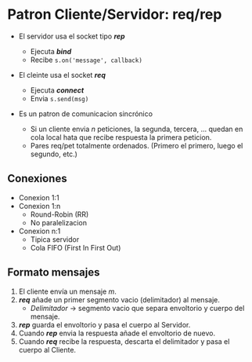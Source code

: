 # Patron Cliente/Servidor: req/rep
- El servidor usa el socket tipo **_rep_**
    - Ejecuta **_bind_**
    - Recibe `s.on('message', callback)`
- El cleinte usa el socket **_req_**
    - Ejecuta **_connect_**
    - Envia `s.send(msg)`

- Es un patron de comunicacion sincrónico
    - Si un cliente envia _n_ peticiones, la segunda, tercera, ... quedan en cola local hata que recibe respuesta la primera peticion.  
    - Pares req/pet totalmente ordenados. (Primero el primero, luego el segundo, etc.)

## Conexiones
- Conexion 1:1
- Conexion 1:n
    - Round-Robin (RR)
    - No paralelizacion
- Conexion n:1
    - Tipica servidor
    - Cola FIFO (First In First Out)

## Formato mensajes
1. El cliente envía un mensaje _m_.
2. **_req_** añade un primer segmento vacio (delimitador) al mensaje.
    - _Delimitador_ -> segmento vacio que separa envoltorio y cuerpo del mensaje.
3. **_rep_** guarda el envoltorio y pasa el cuerpo al Servidor.
4. Cuando **_rep_** envia la respuesta añade el envoltorio de nuevo.
5. Cuando **_req_** recibe la respuesta, descarta el delimitador y pasa el cuerpo al Cliente.